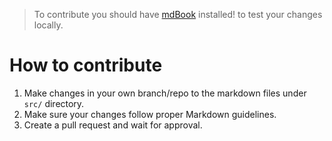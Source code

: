 > To contribute you should have [mdBook](https://github.com/rust-lang/mdBook) installed! to test your changes locally.

# How to contribute
1. Make changes in your own branch/repo to the markdown files under `src/` directory.
2. Make sure your changes follow proper Markdown guidelines.
3. Create a pull request and wait for approval.
